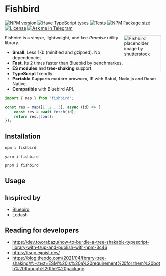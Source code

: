 # Fishbird

[![NPM version](https://badgen.net/npm/v/fishbird)](https://www.npmjs.com/package/fishbird)
[![Have TypeScript types](https://badgen.net/npm/types/fishbird)](https://www.npmjs.com/package/fishbird)
[![Tests](https://github.com/isuvorov/fishbird/actions/workflows/npm-test-publish.yml/badge.svg)](https://github.com/isuvorov/fishbird/actions/workflows/npm-publish.yml)
[![NPM Package size](https://badgen.net/bundlephobia/minzip/fishbird)](https://bundlephobia.com/result?p=fishbird)
[![License](https://badgen.net//github/license/isuvorov/fishbird)](https://github.com/isuvorov/fishbird/blob/master/LICENSE)
[![Ask me in Telegram](https://img.shields.io/badge/Ask%20me%20in-Telegram-brightblue.svg)](https://t.me/isuvorov)

<img src="https://isuvorov.github.io/fishbird/fishbird.png" align="right" 
     alt="Fishbird placeholder image by shutterstock" width="120" height="120">

Fishbird is a simple, lightweight, and fast *Promise* utility library.

- **Small**. Less 1Kb (minified and gzipped). No dependencies.
- **Fast**. Its 2 times faster than Bluebird by benchmarkes.
- **ES modules** and **tree-shaking** support.
- **TypeScript** friendly.
- **Portable** Supports modern browsers, IE with Babel, Node.js and React Native.
- **Compatible** with Bluebird API.

```js
import { map } from 'fishbird';

const res = map([1 ,2 , 3], async (id) => {
    const res = await fetch(id);
    return res.json();
});
```

## Installation

```bash
npm i fishbird
```

```bash
yarn i fishbird
```

```bash
pnpm i fishbird
```

## Usage

## Inspired by  

- [Bluebird](https://github.com/petkaantonov/bluebird)
- Lodash

## Reading for developers

- https://dev.to/orabazu/how-to-bundle-a-tree-shakable-typescript-library-with-tsup-and-publish-with-npm-3c46
- https://tsup.egoist.dev/
- https://blog.theodo.com/2021/04/library-tree-shaking/#:~:text=ESM%20is%20a%20requirement%20for,them%20both%20through%20the%20package.